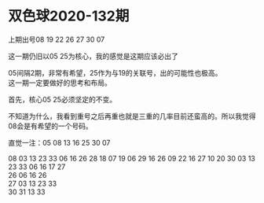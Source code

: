 # 双色球2020-132期

上期出号08 19 22 26 27 30 07

这一期仍旧以05 25为核心，我的感觉是这期应该必出了

05间隔2期，非常有希望，25作为与19的关联号，出的可能性也极高。  
这一期一定要做好的思考和布局。

首先，核心05 25必须坚定的不变。

不知道为什么，我看到重号之后再重也就是三重的几率目前还蛮高的。所以我觉得08会是有希望的一个号码。  

直觉一注：05 08 13 16 25 30 07



08    03 13 23 33 06 16 26    28 18 07
19    06 29 16 26    09
22    16 27 10 20 30 03 13 23 33 06 16 17 27  
26    06 16 26  
27    03 13 23 33  
30    31 13 33    
